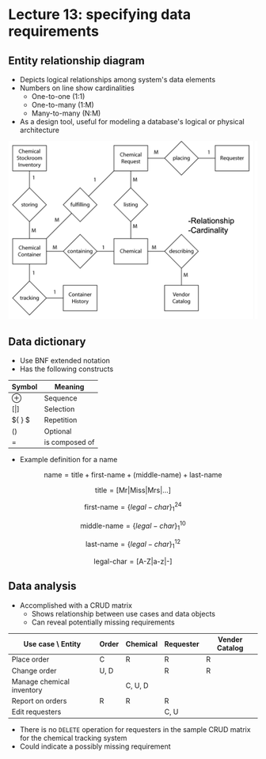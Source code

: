 # Lecture 13: specifying data requirements

## Entity relationship diagram

- Depicts logical relationships among system's data elements
- Numbers on line show cardinalities
  - One-to-one (1:1)
  - One-to-many (1:M)
  - Many-to-many (N:M)
- As a design tool, useful for modeling a database's logical or physical architecture

![ER diagram for CTS](figures/er-diagram-for-cts.png)

## Data dictionary

- Use BNF extended notation
- Has the following constructs

| Symbol   | Meaning    |
|--------------- | --------------- |
| $\oplus$   | Sequence   |
| $\left[ \vert \right]$    | Selection   |
| $\{ \} $  | Repetition   |
| $\left( \right)$   | Optional   |
| $=$  | is composed of |

- Example definition for a name

$$
  \text{name} = \text{title} + \text{first-name} + (\text{middle-name}) + \text{last-name}
$$

$$
  \text{title} = \left[ \text{Mr} \vert \text{Miss} \vert \text{Mrs} \vert \dots \right]
$$

$$
  \text{first-name} = \{ legal-char \}_{1}^{24}
$$

$$
  \text{middle-name} = \{ legal-char \}_{1}^{10}
$$

$$
  \text{last-name} = \{ legal-char \}_{1}^{12}
$$

$$
  \text{legal-char} = \left[ \text{A-Z} \vert \text{a-z} \vert \text{-} \right]
$$

## Data analysis

- Accomplished with a CRUD matrix
  - Shows relationship between use cases and data objects
  - Can reveal potentially missing requirements

| Use case \ Entity | Order | Chemical | Requester | Vender Catalog |
| --------------- | --------------- | --------------- | --------------- | --------------- |
| Place order | C | R | R | R |
| Change order | U, D |  | R | R |
| Manage chemical inventory |  | C, U, D |  |  |
| Report on orders | R | R | R |  |
| Edit requesters | | | C, U | |

- There is no `DELETE` operation for requesters in the sample CRUD matrix for the chemical tracking system
- Could indicate a possibly missing requirement
